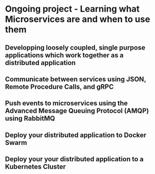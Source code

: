 # **Ongoing project - Learning what Microservices are and when to use them**

## Developping loosely coupled, single purpose applications which work together as a distributed application

## Communicate between services using JSON, Remote Procedure Calls, and gRPC

## Push events to microservices using the Advanced Message Queuing Protocol (AMQP) using RabbitMQ

## Deploy your distributed application to Docker Swarm

## Deploy your your distributed application to a Kubernetes Cluster
